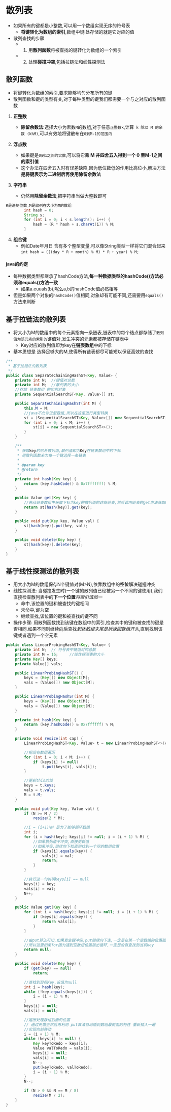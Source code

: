 # 散列表
* 如果所有的键都是小整数,可以用一个数组实现无序的符号表
    * **将键转化为数组的索引**,数组中键i处存储的就是它对应的值
* 散列查找的步骤
    * 1. 用**散列函数**将被查找的键转化为数组的一个索引 
    * 2. 处理**碰撞冲突**,包括拉链法和线性探测法

## 散列函数
* 将键转化为数组的索引,要求能够均匀分布所有的键
* 散列函数和键的类型有关,对于每种类型的键我们都需要一个与之对应的散列函数

1. **正整数**
    * **除留余数法**:选择大小为素数`M`的数组,对于任意`正整数k`,计算` k 除以 M 的余数 (k%M)`,可以有效地将键散布在`0到M-1的范围内`
2. **浮点数**
    * 如果键是`0到1之间的实数`,可以将它**乘 M 并四舍五入得到一个 0 至M-1之间的索引值**
    * 这个办法在四舍五入时有误差缺陷,因为低位数低的作用比高位小,解决方法**是将键表示为二进制后再使用除留余数法**

3. **字符串**
    * 仍然用**除留余数法**,把字符串当做大整数即可

```java
R是进制位数,M是散列在大小为M的数组
        int hash = 0;
        String s;
        for (int i = 0; i < s.length(); i++) {
            hash = (R * hash + s.charAt(i)) % M;
        }
```

4. **组合键**
    * 例如Date年月日 含有多个整型变量,可以像String类型一样将它们混合起来
    `int hash = (((day * R + month) % M) * R + year) % M;`

#### java的约定
* 每种数据类型都继承了hashCode方法,**每一种数据类型的hashCode()方法必须和equals()方法一致**
    * 如果a.euuals(b),呢么a,b的hashCode值必然相等
* 但是如果两个对象的`hashCode()`值相同,对象却有可能不同,还需要用`equals()`方法来判断

## 基于拉链法的散列表
* 将大小为M的数组中的每个元素指向一条链表,链表中的每个结点都存储了`散列值为该元素的索引的`键值对,发生冲突的元素都被存储在链表中
    * Key对应的散列值即为key在**链表数组**中的下标
* 基本思想是 选择足够大的M,使得所有链表都尽可能短以保证高效的查找

```java
/**
 * 基于拉链法的散列表
 */
public class SeparateChainingHashST<Key, Value> {
    private int N;  //键值对总数
    private int M;  //散列表的大小
    //存放 链表数组 的实例对象
    private SequentialSearchST<Key, Value>[] st;

    public SeparateChainingHashST(int M) {
        this.M = M;
        //java不允许泛型数组,所以在这里进行类型转换
        st = (SequentialSearchST<Key, Value>[]) new SequentialSearchST[M];
        for (int i = 0; i < M; i++) {
            st[i] = new SequentialSearchST<>();
        }
    }

    /**
     * 获取key的哈希散列值,散列值即为Key在链表数组中的下标
     * 用散列函数来为每一个键选择一条链表
     *
     * @param key
     * @return
     */
    private int hash(Key key) {
        return (key.hashCode() & 0x7fffffff) % M;
    }

    public Value get(Key key) {
        //先从链表数组中获取下标为key的散列值的这条链表,然后调用链表的get方法获取Key的Value
        return st[hash(key)].get(key);
    }

    public void put(Key key, Value val) {
        st[hash(key)].put(key, val);
    }

    public void delete(Key key) {
        st[hash(key)].delete(key);
    }
}

```

## 基于线性探测法的散列表
* 用大小为M的数组保存N个键值对(M>N),依靠数组中的**空位**解决碰撞冲突
* 线性探测法: 当碰撞发生时(一个键的散列值已经被另一个不同的键使用),我们直接检查散列表中的**下一个位置***将索引值加一*
    * 命中,该位置的键和被查找的键相同
    * 未命中,键为空
    * 继续查找,该位置的键和被查找的键不同
* 操作步骤: 用散列函数找到该键在数组中的索引,检查其中的键和被查找的键是否相同.如果不同则继续向后查找*到达数组末尾是折返回数组开头*,直到找到该键或者遇到一个空元素

```java
public class LinearProbingHashST<Key, Value> {
    private int N;  // 符号表中键值对的总数
    private int M = 16;     //线性探测表的大小
    private Key[] keys;
    private Value[] vals;

    public LinearProbingHashST() {
        keys = (Key[]) new Object[M];
        vals = (Value[]) new Object[M];
    }

    public LinearProbingHashST(int M) {
        keys = (Key[]) new Object[M];
        vals = (Value[]) new Object[M];
    }

    private int hash(Key key) {
        return (key.hashCode() & 0x7ffffff) % M;
    }

    private void resize(int cap) {
        LinearProbingHashST<Key, Value> t = new LinearProbingHashST<>(cap);

        //把现有数组遍历
        for (int i = 0; i < M; i++) {
            if (keys[i] != null)
                t.put(keys[i], vals[i]);
        }

        //更新this的域
        keys = t.keys;
        vals = t.vals;
        M = t.M;
    }

    public void put(Key key, Value val) {
        if (N >= M / 2)
            resize(2 * M);

        //i = (i+1)%M 是为了能够循环数组
        int i;
        for (i = hash(key); keys[i] != null; i = (i + 1) % M) {
            //如果散列值不冲突,直接更新值
            //如果冲突,继续向下找直到找到一个空的数组位置
            if (keys[i].equals(key)) {
                vals[i] = val;
                return;
            }
        }

        //执行这一句说明keys[i] == null
        keys[i] = key;
        vals[i] = val;
        N++;
    }

    public Value get(Key key) {
        for (int i = hash(key); keys[i] != null; i = (i + 1) % M) {
            if (keys[i].equals(key)) {
                return vals[i];
            }
        }

        //由put算法可知,如果发生键冲突,put继续向下走,一定是在第一个空数组的位置插入
        //所以这里如果for因为遇到空数组位置跳出循环,一定是没有查找到当前key
        return null;
    }

    public void delete(Key key) {
        if (get(key) == null)
            return;

        //查找到目标Key,设值为null
        int i = hash(key);
        while (!key.equals(keys[i])) {
            i = (i + 1) % M;
        }
        keys[i] = null;
        vals[i] = null;

        //遍历处理数组后面的位置
        // 通过先置空然后再利用 put算法自动插到数组最前面的特性 重新插入一遍
        //实现向前移动
        i = (i + 1) % M;
        while (keys[i] != null) {
            Key keyToRedo = keys[i];
            Value valToRedo = vals[i];
            keys[i] = null;
            vals[i] = null;
            N--;
            put(keyToRedo, valToRedo);
            i = (i + 1) % M;
        }
        N--;

        if (N > 0 && N == M / 8)
            resize(M / 2);
    }
}
```

